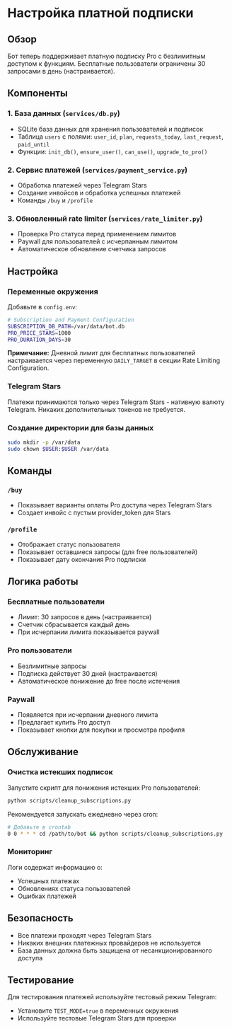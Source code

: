 # Настройка платной подписки

## Обзор

Бот теперь поддерживает платную подписку Pro с безлимитным доступом к функциям. Бесплатные пользователи ограничены 30 запросами в день (настраивается).

## Компоненты

### 1. База данных (`services/db.py`)
- SQLite база данных для хранения пользователей и подписок
- Таблица `users` с полями: `user_id`, `plan`, `requests_today`, `last_request`, `paid_until`
- Функции: `init_db()`, `ensure_user()`, `can_use()`, `upgrade_to_pro()`

### 2. Сервис платежей (`services/payment_service.py`)
- Обработка платежей через Telegram Stars
- Создание инвойсов и обработка успешных платежей
- Команды `/buy` и `/profile`

### 3. Обновленный rate limiter (`services/rate_limiter.py`)
- Проверка Pro статуса перед применением лимитов
- Paywall для пользователей с исчерпанным лимитом
- Автоматическое обновление счетчика запросов

## Настройка

### Переменные окружения

Добавьте в `config.env`:

```bash
# Subscription and Payment Configuration
SUBSCRIPTION_DB_PATH=/var/data/bot.db
PRO_PRICE_STARS=1000
PRO_DURATION_DAYS=30
```

**Примечание:** Дневной лимит для бесплатных пользователей настраивается через переменную `DAILY_TARGET` в секции Rate Limiting Configuration.

### Telegram Stars

Платежи принимаются только через Telegram Stars - нативную валюту Telegram. Никаких дополнительных токенов не требуется.

### Создание директории для базы данных

```bash
sudo mkdir -p /var/data
sudo chown $USER:$USER /var/data
```

## Команды

### `/buy`
- Показывает варианты оплаты Pro доступа через Telegram Stars
- Создает инвойс с пустым provider_token для Stars

### `/profile`
- Отображает статус пользователя
- Показывает оставшиеся запросы (для free пользователей)
- Показывает дату окончания Pro подписки

## Логика работы

### Бесплатные пользователи
- Лимит: 30 запросов в день (настраивается)
- Счетчик сбрасывается каждый день
- При исчерпании лимита показывается paywall

### Pro пользователи
- Безлимитные запросы
- Подписка действует 30 дней (настраивается)
- Автоматическое понижение до free после истечения

### Paywall
- Появляется при исчерпании дневного лимита
- Предлагает купить Pro доступ
- Показывает кнопки для покупки и просмотра профиля

## Обслуживание

### Очистка истекших подписок

Запустите скрипт для понижения истекших Pro пользователей:

```bash
python scripts/cleanup_subscriptions.py
```

Рекомендуется запускать ежедневно через cron:

```bash
# Добавьте в crontab
0 0 * * * cd /path/to/bot && python scripts/cleanup_subscriptions.py
```

### Мониторинг

Логи содержат информацию о:
- Успешных платежах
- Обновлениях статуса пользователей
- Ошибках платежей

## Безопасность

- Все платежи проходят через Telegram Stars
- Никаких внешних платежных провайдеров не используется
- База данных должна быть защищена от несанкционированного доступа

## Тестирование

Для тестирования платежей используйте тестовый режим Telegram:
- Установите `TEST_MODE=true` в переменных окружения
- Используйте тестовые Telegram Stars для проверки
